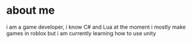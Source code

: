 # about me

i am a game developer, i know C# and Lua at the moment i mostly make games in roblox but i am currently learning how to use unity
